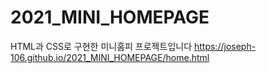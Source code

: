 # 2021_MINI_HOMEPAGE
HTML과 CSS로 구현한 미니홈피 프로젝트입니다
https://joseph-106.github.io/2021_MINI_HOMEPAGE/home.html
